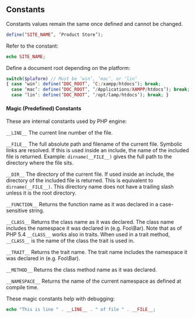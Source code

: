 ## Constants
Constants values remain the same once defined and cannot be changed.
```PHP
define(‘SITE_NAME’, ‘Product Store’);
```
Refer to the constant:
```PHP
echo SITE_NAME;
```
Define a document root depending on the platform:
```PHP
switch($plaform) // Must be ‘win’, ‘mac’, or ‘lin’ 
{ case ‘win’: define(‘DOC_ROOT’, ‘C:/xampp/htdocs’); break;
  case ‘mac’: define(‘DOC_ROOT’, ‘/Applications/XAMPP/htdocs’); break;
  case ‘lin’: define(‘DOC_ROOT’, ‘/opt/lamp/htdocs’); break; }
```

#### Magic (Predefined) Constants
These are internal constants used by PHP engine:

```__LINE__``` The current line number of the file.

```__FILE__``` The full absolute path and filename of the current file. Symbolic links are resolved. If this is used inside an include, the name of the included file is returned. Example: ```dirname(__FILE__)``` gives the full path to the directory where the file sits.

```__DIR__``` The directory of the current file. If used inside an include, the directory of the included file is returned. This is equivalent to ```dirname(__FILE__)```. This directory name does not have a trailing slash unless it is the root directory. 

```__FUNCTION__``` Returns the function name as it was declared in a case-sensitive string.

```__CLASS__``` Returns the class name as it was declared. The class name includes the namespace it was declared in (e.g. Foo\Bar). Note that as of PHP 5.4 ```__CLASS__``` works also in traits. When used in a trait method, ```__CLASS__``` is the name of the class the trait is used in.

```__TRAIT__``` Returns the trait name. The trait name includes the namespace it was declared in (e.g. Foo\Bar).

```__METHOD__``` Returns the class method name as it was declared.

```__NAMESPACE__``` Returns the name of the current namespace as defined at compile time.

These magic constants help with debugging:
```PHP
echo "This is line " . __LINE__ . " of file " . __FILE__;
```
